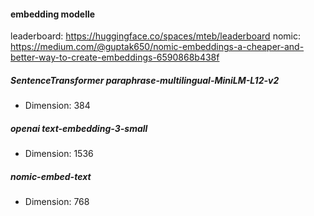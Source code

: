 #### embedding modelle

leaderboard:
https://huggingface.co/spaces/mteb/leaderboard
nomic:
https://medium.com/@guptak650/nomic-embeddings-a-cheaper-and-better-way-to-create-embeddings-6590868b438f

##### SentenceTransformer paraphrase-multilingual-MiniLM-L12-v2

- Dimension: 384

##### openai text-embedding-3-small

- Dimension: 1536

##### nomic-embed-text

- Dimension: 768

